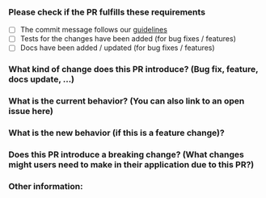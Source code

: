 ### Please check if the PR fulfills these requirements

- [ ] The commit message follows our [guidelines](https://github.com/galacean/engine/blob/main/.github/COMMIT_MESSAGE_CONVENTION.md)
- [ ] Tests for the changes have been added (for bug fixes / features)
- [ ] Docs have been added / updated (for bug fixes / features)

### What kind of change does this PR introduce? (Bug fix, feature, docs update, ...)

### What is the current behavior? (You can also link to an open issue here)

### What is the new behavior (if this is a feature change)?

### Does this PR introduce a breaking change? (What changes might users need to make in their application due to this PR?)

### Other information: